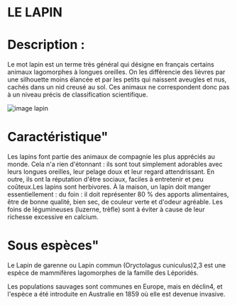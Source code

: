 # LE LAPIN

# Description : 
Le mot lapin est un terme très général qui désigne en français certains animaux lagomorphes à longues oreilles. On les différencie des lièvres par une silhouette moins élancée et par les petits qui naissent aveugles et nus, cachés dans un nid creusé au sol. Ces animaux ne correspondent donc pas à un niveau précis de classification scientifique. 

![image lapin](https://fr.pinterest.com/pin/276549233346856035/)

# Caractéristique"
Les lapins font partie des animaux de compagnie les plus appréciés au monde. Cela n'a rien d'étonnant : ils sont tout simplement adorables avec leurs longues oreilles, leur pelage doux et leur regard attendrissant. En outre, ils ont la réputation d'être sociaux, faciles à entretenir et peu coûteux.Les lapins sont herbivores. À la maison, un lapin doit manger essentiellement : du foin : il doit représenter 80 % des apports alimentaires, être de bonne qualité, bien sec, de couleur verte et d'odeur agréable. Les foins de légumineuses (luzerne, trèfle) sont à éviter à cause de leur richesse excessive en calcium.

# Sous espèces" 
Le Lapin de garenne ou Lapin commun (Oryctolagus cuniculus)2,3 est une espèce de mammifères lagomorphes de la famille des Léporidés.

Les populations sauvages sont communes en Europe, mais en déclin4, et l'espèce a été introduite en Australie en 1859 où elle est devenue invasive. 